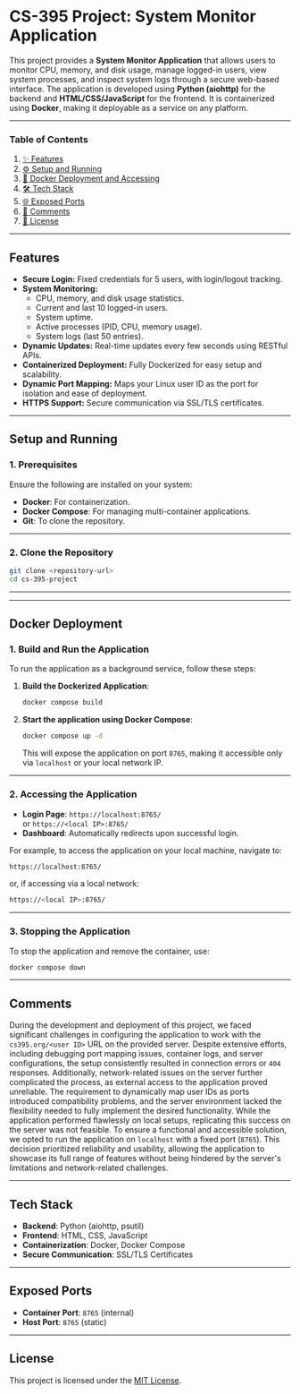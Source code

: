 # CS-395 Project: System Monitor Application

This project provides a **System Monitor Application** that allows users to monitor CPU, memory, and disk usage, manage logged-in users, view system processes, and inspect system logs through a secure web-based interface. The application is developed using **Python (aiohttp)** for the backend and **HTML/CSS/JavaScript** for the frontend. It is containerized using **Docker**, making it deployable as a service on any platform.

---

### Table of Contents

1. [✨ Features](#features)  
2. [⚙️ Setup and Running](#setup-and-running)  
3. [🐋 Docker Deployment and Accessing](#docker-deployment)  
4. [🛠️ Tech Stack](#tech-stack)  
5. [🌐 Exposed Ports](#exposed-ports)  
6. [💬 Comments](#comments)  
7. [📜 License](#license)

---

## Features

- **Secure Login:** Fixed credentials for 5 users, with login/logout tracking.
- **System Monitoring:**
  - CPU, memory, and disk usage statistics.
  - Current and last 10 logged-in users.
  - System uptime.
  - Active processes (PID, CPU, memory usage).
  - System logs (last 50 entries).
- **Dynamic Updates:** Real-time updates every few seconds using RESTful APIs.
- **Containerized Deployment:** Fully Dockerized for easy setup and scalability.
- **Dynamic Port Mapping:** Maps your Linux user ID as the port for isolation and ease of deployment.
- **HTTPS Support:** Secure communication via SSL/TLS certificates.

---

## Setup and Running

### 1. Prerequisites

Ensure the following are installed on your system:

- **Docker**: For containerization.
- **Docker Compose**: For managing multi-container applications.
- **Git**: To clone the repository.

---

### 2. Clone the Repository

```bash
git clone <repository-url>
cd cs-395-project

```
---

---

## Docker Deployment

### 1. Build and Run the Application

To run the application as a background service, follow these steps:

1. **Build the Dockerized Application**:
   ```bash
   docker compose build
   ```

2. **Start the application using Docker Compose**:
   ```bash
   docker compose up -d
   ```

   This will expose the application on port `8765`, making it accessible only via `localhost` or your local network IP.

---

### 2. Accessing the Application

- **Login Page**: `https://localhost:8765/`  
  or `https://<local IP>:8765/`
- **Dashboard**: Automatically redirects upon successful login.

For example, to access the application on your local machine, navigate to:

   ```bash
   https://localhost:8765/
   ```
   or, if accessing via a local network:
   ```bash
   https://<local IP>:8765/
   ```

---

### 3. Stopping the Application

To stop the application and remove the container, use:

   ```bash
   docker compose down

   ```

---

## Comments

During the development and deployment of this project, we faced significant challenges in configuring the application to work with the `cs395.org/<user ID>` URL on the provided server. Despite extensive efforts, including debugging port mapping issues, container logs, and server configurations, the setup consistently resulted in connection errors or `404` responses. Additionally, network-related issues on the server further complicated the process, as external access to the application proved unreliable. The requirement to dynamically map user IDs as ports introduced compatibility problems, and the server environment lacked the flexibility needed to fully implement the desired functionality. While the application performed flawlessly on local setups, replicating this success on the server was not feasible. To ensure a functional and accessible solution, we opted to run the application on `localhost` with a fixed port (`8765`). This decision prioritized reliability and usability, allowing the application to showcase its full range of features without being hindered by the server's limitations and network-related challenges.


---

## Tech Stack

- **Backend**: Python (aiohttp, psutil)
- **Frontend**: HTML, CSS, JavaScript
- **Containerization**: Docker, Docker Compose
- **Secure Communication**: SSL/TLS Certificates

---

## Exposed Ports

- **Container Port**: `8765` (internal)
- **Host Port**: `8765` (static)

---

## License

This project is licensed under the [MIT License](LICENSE).
